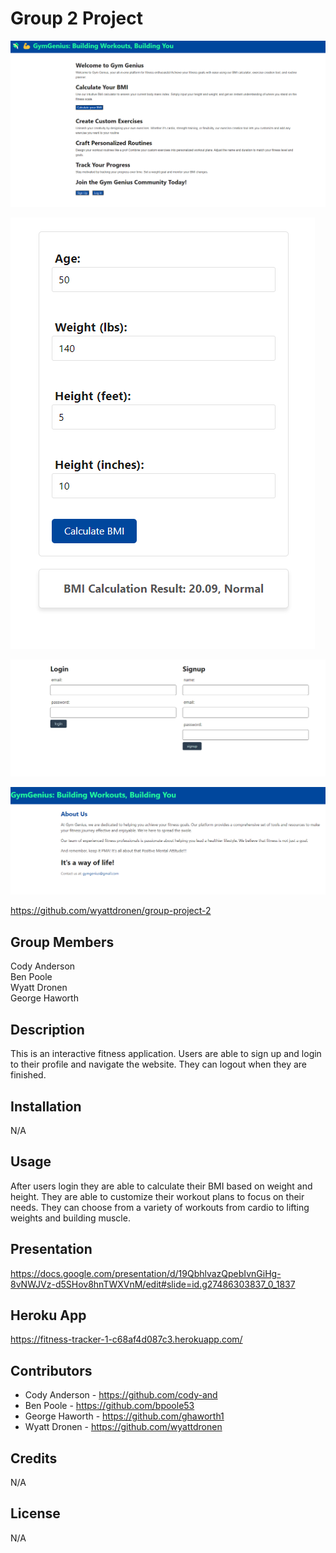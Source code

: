 # Group 2 Project
![Alt text](./public/image/FitnessHomepage.png)

![Alt text](./public/image/BMICalculator.png)

![Alt text](./public/image/SignupLogin.png)

![Alt text](./public/image/AboutFinal.png)

https://github.com/wyattdronen/group-project-2

## Group Members
Cody Anderson <br>
Ben Poole <br>
Wyatt Dronen <br>
George Haworth <br>

## Description

This is an interactive fitness application.  Users are able to sign up and login to their profile and navigate the website.  They can logout when they are finished.

## Installation

N/A

## Usage

After users login they are able to calculate their BMI based on weight and height.  They are able to customize their workout plans to focus on their needs. They can choose from a variety of workouts from cardio to lifting weights and building muscle.

## Presentation 
https://docs.google.com/presentation/d/19QbhlvazQpebIvnGiHg-8vNWJVz-d5SHov8hnTWXVnM/edit#slide=id.g27486303837_0_1837


## Heroku App

https://fitness-tracker-1-c68af4d087c3.herokuapp.com/

## Contributors 
* Cody Anderson - https://github.com/cody-and
* Ben Poole - https://github.com/bpoole53
* George Haworth - https://github.com/ghaworth1
* Wyatt Dronen - https://github.com/wyattdronen




## Credits

N/A

## License

N/A
